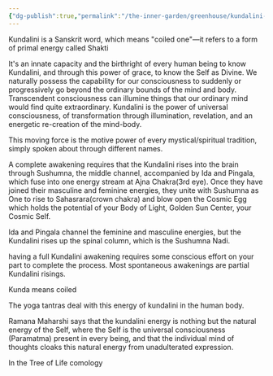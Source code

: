 ```yaml
---
{"dg-publish":true,"permalink":"/the-inner-garden/greenhouse/kundalini-fertilizer/"}
---
```




Kundalini is a Sanskrit word, which means "coiled one"—it refers to a
form of primal energy called Shakti

It's an innate capacity and the birthright of every human being to know Kundalini, and through this power of grace, to know the Self as Divine. We naturally possess the capability for our consciousness to suddenly or progressively go beyond the ordinary bounds of the mind and body. Transcendent consciousness can illumine things that our ordinary mind would find quite extraordinary. Kundalini is the power of universal consciousness, of transformation through illumination, revelation, and an energetic re-creation of the mind-body. 

This moving force is the motive power of every mystical/spiritual tradition, simply spoken about through different names.

A complete awakening requires that the Kundalini rises into the brain through Sushumna, the middle channel, accompanied by Ida and Pingala, which fuse into one energy stream at Ajna Chakra(3rd eye). Once they have joined their masculine and feminine energies, they unite with Sushumna as One to rise to Sahasrara(crown chakra) and blow open the Cosmic Egg which holds the potential of your Body of Light, Golden Sun Center, your Cosmic Self.

Ida and Pingala channel the feminine and masculine energies, but the Kundalini rises up the spinal column, which is the Sushumna Nadi.

having a full Kundalini awakening requires some conscious effort on your part to complete the process. Most spontaneous awakenings are partial Kundalini risings.


Kunda means coiled

The yoga tantras deal with this energy of kundalini in the human body.

Ramana Maharshi says that the kundalini energy is nothing but the natural energy of the Self, where the Self is the universal consciousness (Paramatma) present in every being, and that the individual mind of thoughts cloaks this natural energy from unadulterated expression.

In the Tree of Life comology